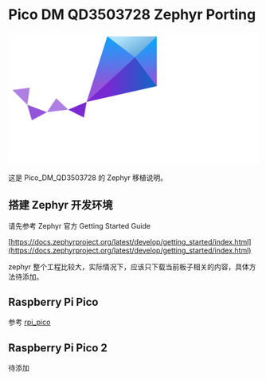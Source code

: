 # Pico DM QD3503728 Zephyr Porting

![logo](./assets/logo.svg)

这是 Pico_DM_QD3503728 的 Zephyr 移植说明。

## 搭建 Zephyr 开发环境

请先参考 Zephyr 官方 Getting Started Guide

[https://docs.zephyrproject.org/latest/develop/getting_started/index.html](https://docs.zephyrproject.org/latest/develop/getting_started/index.html)

zephyr 整个工程比较大，实际情况下，应该只下载当前板子相关的内容，具体方法待添加。

## Raspberry Pi Pico

参考 [rpi_pico](./rpi_pico/README.md)

## Raspberry Pi Pico 2

待添加